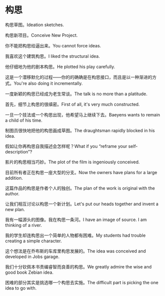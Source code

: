 # 构思

<p><span class="chinese">构思草图。</span><span class="english">Ideation sketches.</span></p>

<p><span class="chinese">构思新项目。</span><span class="english">Conceive New Project.</span></p>

<p><span class="chinese">你不能把构思给逼出来。</span><span class="english">You cannot force ideas.</span></p>

<p><span class="chinese">我喜欢这个建筑构思。</span><span class="english">I liked the structural idea.</span></p>

<p><span class="chinese">他仔细地为他的剧本构思。</span><span class="english">He plotted his play carefully.</span></p>

<p><span class="chinese">这是一个潜移默化的过程——你的的确确是在构思接口，而且是以一种渐进的方式。</span><span class="english">You're also doing it incrementally.</span></p>

<p><span class="chinese">一度新颖的构思已经成为老生常谈。</span><span class="english">The talk is no more than a platitude.</span></p>

<p><span class="chinese">首先，细节上构思的很缜密。</span><span class="english">First of all, it's very much constructed.</span></p>

<p><span class="chinese">一旦一个技法或一个构思出现，他希望马上继续下去。</span><span class="english">Baeyens wants to remain a child of his time.</span></p>

<p><span class="chinese">制图员很快地把他的构思画成草图。</span><span class="english">The draughtsman rapidly blocked in his idea.</span></p>

<p><span class="chinese">假如让你再构思自我描述会怎样呢？</span><span class="english">What if you “reframe your self-description”?</span></p>

<p><span class="chinese">影片的构思相当巧妙。</span><span class="english">The plot of the film is ingeniously conceived.</span></p>

<p><span class="chinese">目前所有者正在构思一座大型的分支。</span><span class="english">Now the owners have plans for a large addition.</span></p>

<p><span class="chinese">这篇作品的构思是作者个人的独创。</span><span class="english">The plan of the work is original with the author.</span></p>

<p><span class="chinese">让我们相互讨论以构思一个新计划。</span><span class="english">Let's put our heads together and invent a new plan.</span></p>

<p><span class="chinese">我有一幅源头的图像。我在构思一条河。</span><span class="english">I have an image of source. I am thinking of a river.</span></p>

<p><span class="chinese">我的学生却连构思出一个简单的人物都有困难。</span><span class="english">My students had trouble creating a simple character.</span></p>

<p><span class="chinese">这个想法是在乔布斯的车库里构思发展的。</span><span class="english">The idea was conceived and developed in Jobs garage.</span></p>

<p><span class="chinese">我们十分钦佩本书责编睿智而良善的构思。</span><span class="english">We greatly admire the wise and good book Zebian idea.</span></p>

<p><span class="chinese">困难的部分其实是挑选哪一个构思去实施。</span><span class="english">The difficult part is picking the one idea to go with.</span></p>

